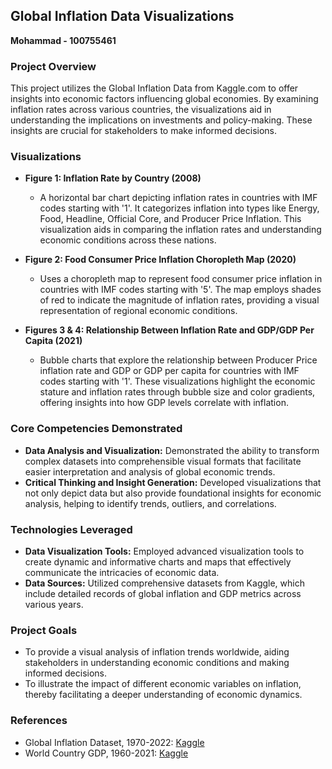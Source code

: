 ## Global Inflation Data Visualizations

**Mohammad - 100755461**

### Project Overview

This project utilizes the Global Inflation Data from Kaggle.com to offer insights into economic factors influencing global economies. By examining inflation rates across various countries, the visualizations aid in understanding the implications on investments and policy-making. These insights are crucial for stakeholders to make informed decisions.

### Visualizations

- **Figure 1: Inflation Rate by Country (2008)**
  - A horizontal bar chart depicting inflation rates in countries with IMF codes starting with '1'. It categorizes inflation into types like Energy, Food, Headline, Official Core, and Producer Price Inflation. This visualization aids in comparing the inflation rates and understanding economic conditions across these nations.

- **Figure 2: Food Consumer Price Inflation Choropleth Map (2020)**
  - Uses a choropleth map to represent food consumer price inflation in countries with IMF codes starting with '5'. The map employs shades of red to indicate the magnitude of inflation rates, providing a visual representation of regional economic conditions.

- **Figures 3 & 4: Relationship Between Inflation Rate and GDP/GDP Per Capita (2021)**
  - Bubble charts that explore the relationship between Producer Price inflation rate and GDP or GDP per capita for countries with IMF codes starting with '1'. These visualizations highlight the economic stature and inflation rates through bubble size and color gradients, offering insights into how GDP levels correlate with inflation.

### Core Competencies Demonstrated

- **Data Analysis and Visualization:** Demonstrated the ability to transform complex datasets into comprehensible visual formats that facilitate easier interpretation and analysis of global economic trends.
- **Critical Thinking and Insight Generation:** Developed visualizations that not only depict data but also provide foundational insights for economic analysis, helping to identify trends, outliers, and correlations.

### Technologies Leveraged

- **Data Visualization Tools:** Employed advanced visualization tools to create dynamic and informative charts and maps that effectively communicate the intricacies of economic data.
- **Data Sources:** Utilized comprehensive datasets from Kaggle, which include detailed records of global inflation and GDP metrics across various years.

### Project Goals

- To provide a visual analysis of inflation trends worldwide, aiding stakeholders in understanding economic conditions and making informed decisions.
- To illustrate the impact of different economic variables on inflation, thereby facilitating a deeper understanding of economic dynamics.

### References

- Global Inflation Dataset, 1970-2022: [Kaggle](https://www.kaggle.com/datasets/belayethossainds/global-inflation-dataset-212-country-19702022)
- World Country GDP, 1960-2021: [Kaggle](https://www.kaggle.com/datasets/tmishinev/world-country-gdp-19602021)

